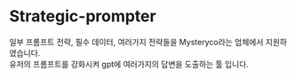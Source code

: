 # Strategic-prompter
일부 프롬프트 전략, 필수 데이터, 여러가지 전략들을 Mysteryco라는 업체에서 지원하였습니다.<br> 
유저의 프롬프트를 강화시켜 gpt에 여러가지의 답변을 도출하는 툴 입니다.<br>  
